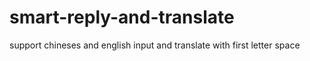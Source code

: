 # smart-reply-and-translate
support chineses and english input and translate with first letter space
